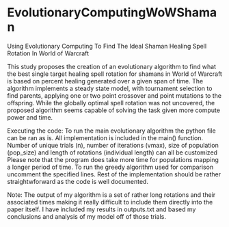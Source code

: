 # EvolutionaryComputingWoWShaman
Using Evolutionary Computing To Find The Ideal Shaman Healing Spell Rotation In World of Warcraft

This study proposes the creation of an evolutionary algorithm to
find what the best single target healing spell rotation for shamans
in World of Warcraft is based on percent healing generated over a
given span of time. The algorithm implements a steady state model,
with tournament selection to find parents, applying one or two
point crossover and point mutations to the offspring. While the
globally optimal spell rotation was not uncovered, the proposed
algorithm seems capable of solving the task given more compute
power and time.



Executing the code:
To run the main evolutionary algorithm the python file can be ran as is. 
All implementation is included in the main() function.
Number of unique trials (n), number of iterations (vmax), size of population (pop_size) and length of rotations (individual length) can all be customized
Please note that the program does take more time for populations mapping a longer period of time.
To run the greedy algorithm used for comparison uncomment the specified lines.
Rest of the implementation should be rather straightwforward as the code is well documented.


Note: The output of my algorithm is a set of rather long rotations and their associated times making it really difficult to include them directly
into the paper itself. I have included my results in outputs.txt and based my conclusions and analysis of my model off of those trials.
